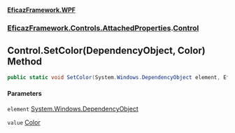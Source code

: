 #### [EficazFramework.WPF](EficazFrameworkWPF.md 'EficazFramework WPF')
### [EficazFramework.Controls.AttachedProperties](EficazFrameworkWPF.md#EficazFramework.Controls.AttachedProperties 'EficazFramework.Controls.AttachedProperties').[Control](EficazFramework.Controls.AttachedProperties/Control.md 'EficazFramework.Controls.AttachedProperties.Control')

## Control.SetColor(DependencyObject, Color) Method

```csharp
public static void SetColor(System.Windows.DependencyObject element, EficazFramework.Controls.AttachedProperties.Color value);
```
#### Parameters

<a name='EficazFramework.Controls.AttachedProperties.Control.SetColor(System.Windows.DependencyObject,EficazFramework.Controls.AttachedProperties.Color).element'></a>

`element` [System.Windows.DependencyObject](https://docs.microsoft.com/en-us/dotnet/api/System.Windows.DependencyObject 'System.Windows.DependencyObject')

<a name='EficazFramework.Controls.AttachedProperties.Control.SetColor(System.Windows.DependencyObject,EficazFramework.Controls.AttachedProperties.Color).value'></a>

`value` [Color](EficazFramework.Controls.AttachedProperties/Color.md 'EficazFramework.Controls.AttachedProperties.Color')